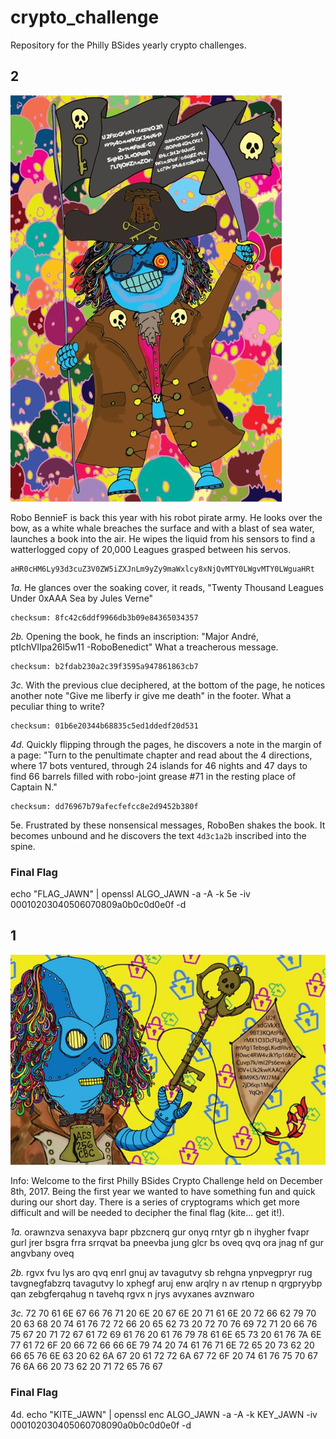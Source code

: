 # crypto_challenge
Repository for the Philly BSides yearly crypto challenges. 

## 2
![2019](2019_crypto.jpeg "2019")

Robo BennieF is back this year with his robot pirate army. He looks over the bow, as a white whale breaches the surface and with a blast of sea water, launches a book into the air. He wipes the liquid from his sensors to find a watterlogged copy of 20,000 Leagues grasped between his servos.
```
aHR0cHM6Ly93d3cuZ3V0ZW5iZXJnLm9yZy9maWxlcy8xNjQvMTY0LWgvMTY0LWguaHRt
```

*1a.* He glances over the soaking cover, it reads, "Twenty Thousand Leagues Under 0xAAA Sea by Jules Verne" 
```
checksum: 8fc42c6ddf9966db3b09e84365034357
```

*2b.* Opening the book, he finds an inscription: "Major André, ptIchVIIpa26l5w11 -RoboBenedict" What a treacherous message. 
```
checksum: b2fdab230a2c39f3595a947861863cb7
```

*3c.* With the previous clue deciphered, at the bottom of the page, he notices another note "Give me liberfy ir give me death" in the footer.  What a peculiar thing to write?
```
checksum: 01b6e20344b68835c5ed1ddedf20d531
```

*4d.* Quickly flipping through the pages, he discovers a note in the margin of a page: "Turn to the penultimate chapter and read about the 4 directions, where 17 bots ventured, through 24 islands for 46 nights and 47 days to find 66 barrels filled with robo-joint grease #71 in the resting place of Captain N." 
```
checksum: dd76967b79afecfefcc8e2d9452b380f
```

5e. Frustrated by these nonsensical messages, RoboBen shakes the book. It becomes unbound and he discovers the text `4d3c1a2b` inscribed into the spine.

### Final Flag
echo "FLAG_JAWN" | openssl ALGO_JAWN -a -A -k 5e -iv 00010203040506070809a0b0c0d0e0f -d

## 1
![2017](2017_crypto.jpeg "2017")

Info: Welcome to the first Philly BSides Crypto Challenge held on December 8th, 2017. Being the first year we wanted to have something fun and quick during our short day. There is a series of cryptograms which get more difficult and will be needed to decipher the final flag (kite... get it!).

*1a.* orawnzva senaxyva bapr pbzcnerq gur onyq rntyr gb n ihygher fvapr gurl jrer bsgra frra srrqvat ba pneevba jung glcr bs oveq qvq ora jnag nf gur angvbany oveq

*2b.* rgvx fvu lys aro qvq enrl gnuj av tavagutvy sb rehgna ynpvegpryr rug tavgnegfabzrq tavagutvy lo xphegf aruj enw arqlry n av rtenup n qrgpryybp qan zebgferqahug n tavehq rgvx n jrys avyxanes avznwaro

*3c.* 72 70 61 6E 67 66 76 71 20 6E 20 67 6E 20 71 61 6E 20 72 66 62 79 70 20 63 68 20 74 61 76 72 72 66 20 65 62 73 20 72 70 76 69 72 71 20 66 76 75 67 20 71 72 67 61 72 69 61 76 20 61 76 79 78 61 6E 65 73 20 61 76 7A 6E 77 61 72 6F 20 66 72 66 66 6E 79 74 20 74 61 76 71 6E 72 65 20 73 62 20 66 65 76 6E 63 20 62 6A 67 20 61 72 72 6A 67 72 6F 20 74 61 76 75 70 67 76 6A 66 20 73 62 20 71 72 65 76 67 

### Final Flag
4d. echo "KITE_JAWN" | openssl enc ALGO_JAWN -a -A -k KEY_JAWN -iv 000102030405060708090a0b0c0d0e0f -d
